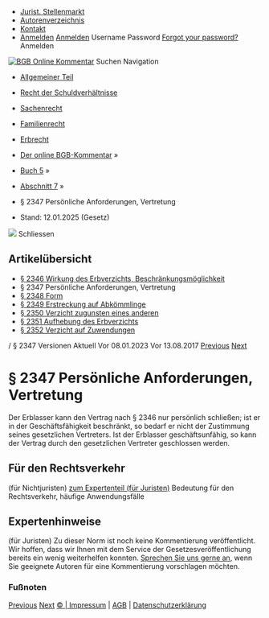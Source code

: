   * [Jurist. Stellenmarkt](https://bgb.kommentar.de/Buch-5/Abschnitt-7/</job-board> "Jurist. Stellenmarkt")
  * [Autorenverzeichnis](https://bgb.kommentar.de/Buch-5/Abschnitt-7/</Autorenverzeichnis> "Autorenverzeichnis")
  * [Kontakt](https://bgb.kommentar.de/Buch-5/Abschnitt-7/</Kontakt>)
  * [Anmelden](https://bgb.kommentar.de/Buch-5/Abschnitt-7/<#login> "show login form") [Anmelden](https://bgb.kommentar.de/Buch-5/Abschnitt-7/<#> "hide login form") Username Password
[Forgot your password?](https://bgb.kommentar.de/Buch-5/Abschnitt-7/</user/forgotpassword>) Anmelden 


[![BGB Online Kommentar](https://bgb.kommentar.de/extension/bgb/design/bgb/images/logo.png)](https://bgb.kommentar.de/Buch-5/Abschnitt-7/</> "BGB Online Kommentar")
Suchen
Navigation
  * [Allgemeiner Teil](https://bgb.kommentar.de/Buch-5/Abschnitt-7/</Buch-1>)
  * [Recht der Schuldverhältnisse](https://bgb.kommentar.de/Buch-5/Abschnitt-7/</Buch-2>)
  * [Sachenrecht](https://bgb.kommentar.de/Buch-5/Abschnitt-7/</Buch-3>)
  * [Familienrecht](https://bgb.kommentar.de/Buch-5/Abschnitt-7/</Buch-4>)
  * [Erbrecht](https://bgb.kommentar.de/Buch-5/Abschnitt-7/</Buch-5>)


  * [Der online BGB-Kommentar](https://bgb.kommentar.de/Buch-5/Abschnitt-7/</>) »
  * [Buch 5](https://bgb.kommentar.de/Buch-5/Abschnitt-7/</Buch-5>) »
  * [Abschnitt 7](https://bgb.kommentar.de/Buch-5/Abschnitt-7/</Buch-5/Abschnitt-7>) »
  * § 2347 Persönliche Anforderungen, Vertretung 
  * Stand: 12.01.2025 (Gesetz) 


![](https://vg01.met.vgwort.de/na/1c9909529ead4f509072c06d9081a7d5)
Schliessen 
## Artikelübersicht
  * [ § 2346 Wirkung des Erbverzichts, Beschränkungsmöglichkeit ](https://bgb.kommentar.de/Buch-5/Abschnitt-7/</Buch-5/Abschnitt-7/Wirkung-des-Erbverzichts-Beschraenkungsmoeglichkeit>)
  * § 2347 Persönliche Anforderungen, Vertretung 
  * [ § 2348 Form ](https://bgb.kommentar.de/Buch-5/Abschnitt-7/</Buch-5/Abschnitt-7/Form>)
  * [ § 2349 Erstreckung auf Abkömmlinge ](https://bgb.kommentar.de/Buch-5/Abschnitt-7/</Buch-5/Abschnitt-7/Erstreckung-auf-Abkoemmlinge>)
  * [ § 2350 Verzicht zugunsten eines anderen ](https://bgb.kommentar.de/Buch-5/Abschnitt-7/</Buch-5/Abschnitt-7/Verzicht-zugunsten-eines-anderen>)
  * [ § 2351 Aufhebung des Erbverzichts ](https://bgb.kommentar.de/Buch-5/Abschnitt-7/</Buch-5/Abschnitt-7/Aufhebung-des-Erbverzichts>)
  * [ § 2352 Verzicht auf Zuwendungen ](https://bgb.kommentar.de/Buch-5/Abschnitt-7/</Buch-5/Abschnitt-7/Verzicht-auf-Zuwendungen>)


/ § 2347 
Versionen  Aktuell Vor 08.01.2023 Vor 13.08.2017
[Previous](https://bgb.kommentar.de/Buch-5/Abschnitt-7/</Buch-5/Abschnitt-7/Wirkung-des-Erbverzichts-Beschraenkungsmoeglichkeit> "§ 2346 Wirkung des Erbverzichts, Beschränkungsmöglichkeit") [Next](https://bgb.kommentar.de/Buch-5/Abschnitt-7/</Buch-5/Abschnitt-7/Form> "§ 2348 Form")
# § 2347 Persönliche Anforderungen, Vertretung
Der Erblasser kann den Vertrag nach § 2346 nur persönlich schließen; ist er in der Geschäftsfähigkeit beschränkt, so bedarf er nicht der Zustimmung seines gesetzlichen Vertreters. Ist der Erblasser geschäftsunfähig, so kann der Vertrag durch den gesetzlichen Vertreter geschlossen werden.
## Für den Rechtsverkehr 
(für Nichtjuristen)
[zum Expertenteil (für Juristen)](https://bgb.kommentar.de/Buch-5/Abschnitt-7/<#expertenhinweise>)
Bedeutung für den Rechtsverkehr, häufige Anwendungsfälle
## Expertenhinweise
(für Juristen)
Zu dieser Norm ist noch keine Kommentierung veröffentlicht. Wir hoffen, dass wir Ihnen mit dem Service der Gesetzesveröffentlichung bereits ein wenig weiterhelfen konnten. [Sprechen Sie uns gerne an](https://bgb.kommentar.de/Buch-5/Abschnitt-7/</Kontakt>), wenn Sie geeignete Autoren für eine Kommentierung vorschlagen möchten. 
### Fußnoten
[Previous](https://bgb.kommentar.de/Buch-5/Abschnitt-7/</Buch-5/Abschnitt-7/Wirkung-des-Erbverzichts-Beschraenkungsmoeglichkeit> "§ 2346 Wirkung des Erbverzichts, Beschränkungsmöglichkeit") [Next](https://bgb.kommentar.de/Buch-5/Abschnitt-7/</Buch-5/Abschnitt-7/Form> "§ 2348 Form")
[© | Impressum](https://bgb.kommentar.de/Buch-5/Abschnitt-7/</Kontakt>) | [AGB](https://bgb.kommentar.de/Buch-5/Abschnitt-7/</AGB>) | [Datenschutzerklärung](https://bgb.kommentar.de/Buch-5/Abschnitt-7/</Datenschutzerklaerung-fuer-Leser>)
